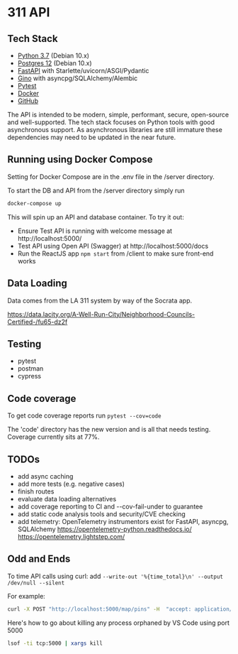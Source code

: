 # 311 API

## Tech Stack

* [Python 3.7](https://www.python.org/downloads/release/python-379/) (Debian 10.x)
* [Postgres 12](https://www.postgresql.org/docs/12/index.html) (Debian 10.x)
* [FastAPI](https://fastapi.tiangolo.com/) with Starlette/uvicorn/ASGI/Pydantic
* [Gino](https://python-gino.org/) with asyncpg/SQLAlchemy/Alembic
* [Pytest](https://docs.pytest.org/)
* [Docker](https://www.docker.com/)
* [GitHub](https://github.com/)

The API is intended to be modern, simple, performant, secure, open-source and well-supported. The tech stack focuses on Python tools with good asynchronous support. As asynchronous libraries are still immature these dependencies may need to be updated in the near future.

## Running using Docker Compose

Setting for Docker Compose are in the .env file in the /server directory.

To start the DB and API from the /server directory simply run

```bash
docker-compose up
```

This will spin up an API and database container. To try it out:

* Ensure Test API is running with welcome message at http://localhost:5000/
* Test API using Open API (Swagger) at http://localhost:5000/docs
* Run the ReactJS app ```npm start``` from /client to make sure front-end works

## Data Loading

Data comes from the LA 311 system by way of the Socrata app.

https://data.lacity.org/A-Well-Run-City/Neighborhood-Councils-Certified-/fu65-dz2f

## Testing

* pytest
* postman
* cypress

## Code coverage

To get code coverage reports run ```pytest --cov=code```

The 'code' directory has the new version and is all that needs testing. Coverage currently sits at 77%.

## TODOs

* add async caching
* add more tests (e.g. negative cases)
* finish routes
* evaluate data loading alternatives
* add coverage reporting to CI and --cov-fail-under to guarantee
* add static code analysis tools and security/CVE checking
* add telemetry:
OpenTelemetry instrumentors exist for FastAPI, asyncpg, SQLAlchemy
https://opentelemetry-python.readthedocs.io/
https://opentelemetry.lightstep.com/

## Odd and Ends

To time API calls using curl: add ```--write-out '%{time_total}\n' --output /dev/null --silent```

For example:

```bash
curl -X POST "http://localhost:5000/map/pins" -H  "accept: application/json" -H  "Content-Type: application/json" -d "{\"startDate\":\"01/01/2020\",\"endDate\":\"08/27/2020\",\"ncList\":[52,46,128,54,104,76,97,121,55],\"requestTypes\":[\"Homeless Encampment\"]}" --write-out '%{time_total}\n' --output /dev/null --silent
```

Here's how to go about killing any process orphaned by VS Code using port 5000

```bash
lsof -ti tcp:5000 | xargs kill
```

